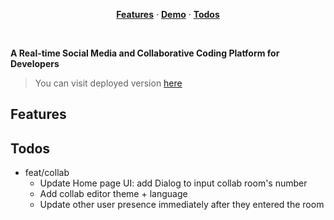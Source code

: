 <p align="center">
  <a href="#features"><strong>Features</strong></a> ·
  <a href="#demo"><strong>Demo</strong></a> ·
  <a href="#todos"><strong>Todos</strong></a>
</p>
<br/>

**A Real-time Social Media and Collaborative Coding Platform for Developers**

> You can visit deployed version [here](https://piz-one.vercel.app/)

## Features

## Todos
- feat/collab
  - Update Home page UI: add Dialog to input collab room's number
  - Add collab editor theme + language
  - Update other user presence immediately after they entered the room
